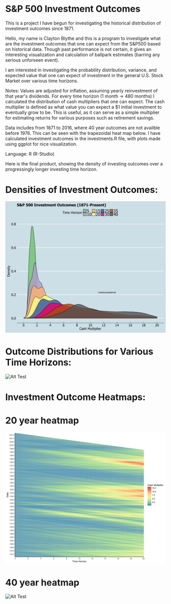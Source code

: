 # S&P 500 Investment Outcomes

This is a project I have begun  for investigating the historical distribution of investment outcomes since 1871.

Hello, my name is Clayton Blythe and this is a program to investigate what are the investment outcomes that one can expect from the S&P500 based on historical data. Though past performance is not certain, it gives an interesting visualization and calculation of ballpark estimates (barring any serious unforseen event).

I am interested in investigating the probability distribution, variance, and expected value that one can expect of investment in the general U.S. Stock Market over various time horizons.  

Notes: Values are adjusted for inflation, assuming yearly reinvestment of that year's dividends. For every time horizon (1 month -> 480 months) I calculated the distribution of cash multipliers that one can expect. The cash multiplier is defined as what value you can expect a $1 initial investment to eventually grow to be. This is useful, as it can serve as a simple multiplier for estimating returns for various purposes such as retirement savings.

Data includes from 1871 to 2016, where 40 year outcomes are not availble before 1976. This can be seen with the trapezoidal heat map below. 
I have calculated investment outcomes in the investments.R file, with plots made using ggplot for nice visualization. 

Language: R (R-Studio)

Here is the final product, showing the density of investing outcomes over a progressingly longer investing time horizon.
# Densities of Investment Outcomes:
![Alt Test](https://github.com/claytonblythe/S-P500_outcomes/blob/figures/40years.png)

# Outcome Distributions for Various Time Horizons:
![Alt Test](https://github.com/claytonblythe/S-P500_outcomes/blob/figures/investments_final.gif)

# Investment Outcome Heatmaps:

# 20 year heatmap
![Alt Test](https://github.com/claytonblythe/S-P500_outcomes/blob/figures/cashmultipliers_Spectral_20years.png)

# 40 year heatmap
![Alt Test](https://github.com/claytonblythe/S-P500_outcomes/blob/figures/cashmultipliers_Spectral_40years.png)

